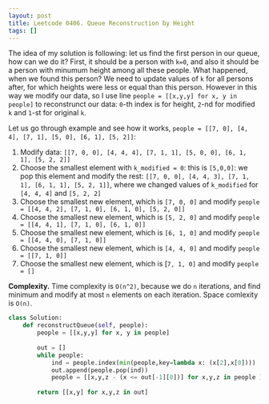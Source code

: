 ```yaml
---
layout: post
title: Leetcode 0406. Queue Reconstruction by Height
tags: []
---
```


The idea of my solution is following: let us find the first person in our queue, how can we do it? First, it should be a person with `k=0`, and also it should be a person with minumum height among all these people. What happened, when we found this person? We need to update values of `k` for all persons after, for which heights were less or equal than this person. However in this way we modify our data, so I use line `people = [[x,y,y] for x, y in people]` to reconstrunct our data: `0`-th index is for height, `2`-nd for modified `k` and `1`-st for original `k`.

Let us go through example and see how it works, `people = [[7, 0], [4, 4], [7, 1], [5, 0], [6, 1], [5, 2]]`:

1. Modify data: `[[7, 0, 0], [4, 4, 4], [7, 1, 1], [5, 0, 0], [6, 1, 1], [5, 2, 2]]`
2. Choose the smallest element with `k_modified = 0`: this is `[5,0,0]`: we pop this element and modify the rest: `[[7, 0, 0], [4, 4, 3], [7, 1, 1], [6, 1, 1], [5, 2, 1]]`, where we changed values of `k_modified` for `[4, 4, 4]` and `[5, 2, 2]`
3. Choose the smallest new element, which is `[7, 0, 0]` and modify `people = [[4, 4, 2], [7, 1, 0], [6, 1, 0], [5, 2, 0]]`
4. Choose the smallest new element, which is `[5, 2, 0]` and modify `people = [[4, 4, 1], [7, 1, 0], [6, 1, 0]]`
5. Choose the smallest new element, which is `[6, 1, 0]` and modify `people = [[4, 4, 0], [7, 1, 0]]`
6. Choose the smallest new element, which is `[4, 4, 0]` and modify `people = [[7, 1, 0]]`
7. Choose the smallest new element, which is [`7, 1, 0]` and modify `people = []`

**Complexity.** Time complexity is `O(n^2)`, because we do `n` iterations, and find minimum and modify at most `n` elements on each iteration. Space comlexity is `O(n)`.


```python
class Solution:
    def reconstructQueue(self, people):
        people = [[x,y,y] for x, y in people]
        
        out = []
        while people:
            ind = people.index(min(people,key=lambda x: (x[2],x[0])))
            out.append(people.pop(ind))
            people = [[x,y,z - (x <= out[-1][0])] for x,y,z in people ]
    
        return [[x,y] for x,y,z in out]
```
